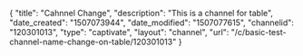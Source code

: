 {
    "title": "Cahnnel Change",
    "description": "This is a channel for table",
    "date_created": "1507073944",
    "date_modified": "1507077615",
    "channelid": "120301013",
    "type": "captivate",
    "layout": "channel",
    "url": "\/c\/basic-test-channel-name-change-on-table\/120301013"
}